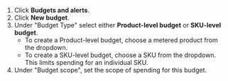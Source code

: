 1. Click **Budgets and alerts**.
1. Click **New budget**.
1. Under "Budget Type" select either **Product-level budget** or **SKU-level budget**.
   * To create a Product-level budget, choose a metered product from the dropdown.
   * To create a SKU-level budget, choose a SKU from the dropdown. This limits spending for an individual SKU.
1. Under "Budget scope", set the scope of spending for this budget.

